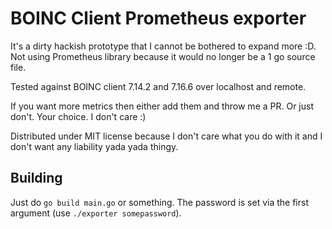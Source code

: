 # BOINC Client Prometheus exporter

It's a dirty hackish prototype that I cannot be bothered to expand more :D. Not using Prometheus library because it would no longer be a 1 go source file.

Tested against BOINC client 7.14.2 and 7.16.6 over localhost and remote.

If you want more metrics then either add them and throw me a PR. Or just don't. Your choice. I don't care :)

Distributed under MIT license because I don't care what you do with it and I don't want any liability yada yada thingy.

## Building

Just do `go build main.go` or something. The password is set via the first argument (use `./exporter somepassword`).
